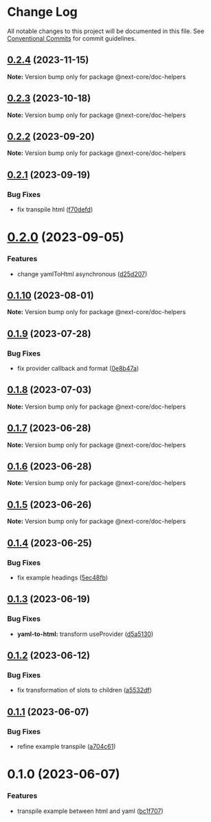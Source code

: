 # Change Log

All notable changes to this project will be documented in this file.
See [Conventional Commits](https://conventionalcommits.org) for commit guidelines.

## [0.2.4](https://github.com/easyops-cn/next-core/compare/@next-core/doc-helpers@0.2.3...@next-core/doc-helpers@0.2.4) (2023-11-15)

**Note:** Version bump only for package @next-core/doc-helpers





## [0.2.3](https://github.com/easyops-cn/next-core/compare/@next-core/doc-helpers@0.2.2...@next-core/doc-helpers@0.2.3) (2023-10-18)

**Note:** Version bump only for package @next-core/doc-helpers





## [0.2.2](https://github.com/easyops-cn/next-core/compare/@next-core/doc-helpers@0.2.1...@next-core/doc-helpers@0.2.2) (2023-09-20)

**Note:** Version bump only for package @next-core/doc-helpers





## [0.2.1](https://github.com/easyops-cn/next-core/compare/@next-core/doc-helpers@0.2.0...@next-core/doc-helpers@0.2.1) (2023-09-19)


### Bug Fixes

* fix transpile html ([f70defd](https://github.com/easyops-cn/next-core/commit/f70defd599145cb2f6c6c43aa0fffb68055d3760))





# [0.2.0](https://github.com/easyops-cn/next-core/compare/@next-core/doc-helpers@0.1.10...@next-core/doc-helpers@0.2.0) (2023-09-05)


### Features

* change yamlToHtml asynchronous ([d25d207](https://github.com/easyops-cn/next-core/commit/d25d20726a1ee2d0a6ff105b1f12da62fb9a1b11))





## [0.1.10](https://github.com/easyops-cn/next-core/compare/@next-core/doc-helpers@0.1.9...@next-core/doc-helpers@0.1.10) (2023-08-01)

**Note:** Version bump only for package @next-core/doc-helpers





## [0.1.9](https://github.com/easyops-cn/next-core/compare/@next-core/doc-helpers@0.1.8...@next-core/doc-helpers@0.1.9) (2023-07-28)


### Bug Fixes

* fix provider callback and format ([0e8b47a](https://github.com/easyops-cn/next-core/commit/0e8b47aa48714da7dfe831b0706a5049116ab0a9))





## [0.1.8](https://github.com/easyops-cn/next-core/compare/@next-core/doc-helpers@0.1.7...@next-core/doc-helpers@0.1.8) (2023-07-03)

**Note:** Version bump only for package @next-core/doc-helpers





## [0.1.7](https://github.com/easyops-cn/next-core/compare/@next-core/doc-helpers@0.1.6...@next-core/doc-helpers@0.1.7) (2023-06-28)

**Note:** Version bump only for package @next-core/doc-helpers





## [0.1.6](https://github.com/easyops-cn/next-core/compare/@next-core/doc-helpers@0.1.5...@next-core/doc-helpers@0.1.6) (2023-06-28)

**Note:** Version bump only for package @next-core/doc-helpers





## [0.1.5](https://github.com/easyops-cn/next-core/compare/@next-core/doc-helpers@0.1.4...@next-core/doc-helpers@0.1.5) (2023-06-26)

**Note:** Version bump only for package @next-core/doc-helpers





## [0.1.4](https://github.com/easyops-cn/next-core/compare/@next-core/doc-helpers@0.1.3...@next-core/doc-helpers@0.1.4) (2023-06-25)


### Bug Fixes

* fix example headings ([5ec48fb](https://github.com/easyops-cn/next-core/commit/5ec48fbfb93e3d98905b4150b553fcd51023092f))





## [0.1.3](https://github.com/easyops-cn/next-core/compare/@next-core/doc-helpers@0.1.2...@next-core/doc-helpers@0.1.3) (2023-06-19)


### Bug Fixes

* **yaml-to-html:** transform useProvider ([d5a5130](https://github.com/easyops-cn/next-core/commit/d5a5130b4c8ba93dcee71e139522281f2d4e209e))





## [0.1.2](https://github.com/easyops-cn/next-core/compare/@next-core/doc-helpers@0.1.1...@next-core/doc-helpers@0.1.2) (2023-06-12)


### Bug Fixes

* fix transformation of slots to children ([a5532df](https://github.com/easyops-cn/next-core/commit/a5532df308a9409746a9273df52d131be757a66f))





## [0.1.1](https://github.com/easyops-cn/next-core/compare/@next-core/doc-helpers@0.1.0...@next-core/doc-helpers@0.1.1) (2023-06-07)


### Bug Fixes

* refine example transpile ([a704c61](https://github.com/easyops-cn/next-core/commit/a704c614a8eb82e91790f09a25f6d5ecc8e0c646))





# 0.1.0 (2023-06-07)


### Features

* transpile example between html and yaml ([bc1f707](https://github.com/easyops-cn/next-core/commit/bc1f707bd05bf7e45114504bc29765301dfd520e))

